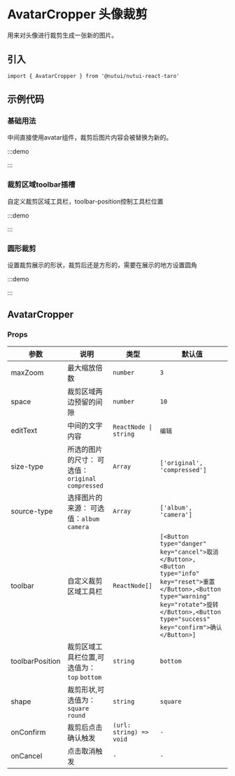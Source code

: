 # AvatarCropper 头像裁剪

用来对头像进行裁剪生成一张新的图片。

## 引入

```tsx
import { AvatarCropper } from '@nutui/nutui-react-taro'
```

## 示例代码

### 基础用法

中间直接使用avatar组件，裁剪后图片内容会被替换为新的。

:::demo

<CodeBlock src='taro/demo1.tsx'></CodeBlock>

:::

### 裁剪区域toolbar插槽

自定义裁剪区域工具栏，toolbar-position控制工具栏位置

:::demo

<CodeBlock src='taro/demo2.tsx'></CodeBlock>

:::

### 圆形裁剪

设置裁剪展示的形状，裁剪后还是方形的，需要在展示的地方设置圆角

:::demo

<CodeBlock src='taro/demo3.tsx'></CodeBlock>

:::

## AvatarCropper

### Props

| 参数 | 说明 | 类型 | 默认值 |
| --- | --- | --- | --- |
| maxZoom | 最大缩放倍数 | `number` | `3` |
| space | 裁剪区域两边预留的间隙 | `number` | `10` |
| editText | 中间的文字内容 | `ReactNode \| string` | `编辑` |
| size-type | 所选的图片的尺寸： 可选值：`original` `compressed` | `Array` | `['original', 'compressed']` |
| source-type | 选择图片的来源： 可选值：`album` `camera` | `Array` | `['album', 'camera']` |
| toolbar | 自定义裁剪区域工具栏 | `ReactNode[]` | `[<Button type="danger" key="cancel">取消</Button>, <Button type="info" key="reset">重置</Button>,<Button type="warning" key="rotate">旋转</Button>,<Button type="success" key="confirm">确认</Button>]` |
| toolbarPosition | 裁剪区域工具栏位置,可选值为：`top` `bottom` | `string` | `bottom` |
| shape | 裁剪形状,可选值为：`square` `round` | `string` | `square` |
| onConfirm | 裁剪后点击确认触发 | `(url: string) => void` | `-` |
| onCancel | 点击取消触发 | `-` | `-` |
